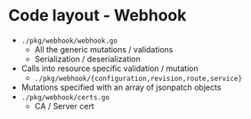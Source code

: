 # Code layout - Webhook

* `./pkg/webhook/webhook.go`
  * All the generic mutations / validations
  * Serialization / deserialization
* Calls into resource specific validation / mutation
  * `./pkg/webhook/{configuration,revision,route,service}`
* Mutations specified with an array of jsonpatch objects
* `./pkg/webhook/certs.go`
  * CA / Server cert 

